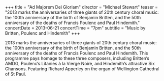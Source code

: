 +++
title = "Ad Majorem Dei Gloriam"
director = "Michael Stewart"
teaser = "2013 marks the anniversaries of three giants of 20th century choral music: the 100th anniversary of the birth of Benjamin Britten, and the 50th anniversary of the deaths of Francis Poulenc and Paul Hindemith."
concertDate = 2013-06-21
concertTime = "7pm"
subtitle = "Music by Britten, Poulenc and Hindemith"
+++

2013 marks the anniversaries of three giants of 20th century choral music: the 100th anniversary of the birth of Benjamin Britten, and the 50th anniversary of the deaths of Francis Poulenc and Paul Hindemith. This programme pays homage to these three composers, including Britten’s AMDG, Poulenc’s Litanies à la Vierge Noire, and Hindemith’s attractive Six Chansons. Featuring Richard Apperley on the organ of Wellington Cathedral of St Paul.
